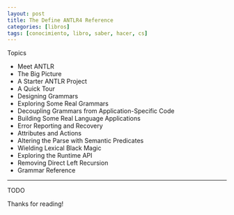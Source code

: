 ```yaml
---
layout: post
title: The Define ANTLR4 Reference
categories: [libros]
tags: [conocimiento, libro, saber, hacer, cs]
---
```


<!--Resumen-->

Topics 

- Meet ANTLR
- The Big Picture
- A Starter ANTLR Project
- A Quick Tour
- Designing Grammars
- Exploring Some Real Grammars
- Decoupling Grammars from Application-Specific Code
- Building Some Real Language Applications
- Error Reporting and Recovery
- Attributes and Actions
- Altering the Parse with Semantic Predicates
- Wielding Lexical Black Magic
- Exploring the Runtime API
- Removing Direct Left Recursion
- Grammar Reference

---

<!--more-->
TODO
  
Thanks for reading!